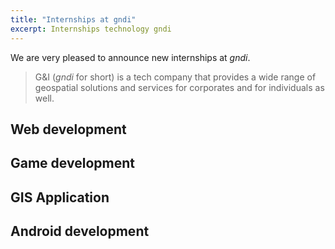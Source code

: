 ```yaml
---
title: "Internships at gndi"
excerpt: Internships technology gndi
---
```



We are very pleased to announce new internships at _gndi_.
>G&I (_gndi_ for short) is a tech company that provides a wide range of geospatial solutions and services for corporates and for individuals as well.

## Web development

## Game development

## GIS Application

## Android development